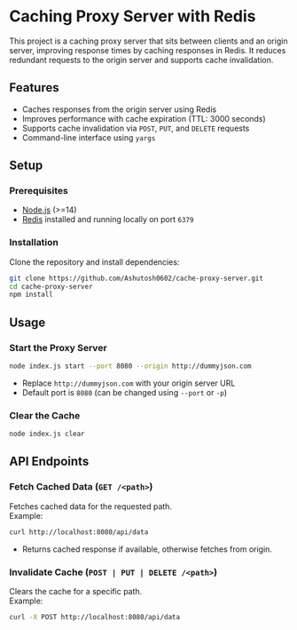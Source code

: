 # Caching Proxy Server with Redis

This project is a caching proxy server that sits between clients and an origin server, improving response times by caching responses in Redis. It reduces redundant requests to the origin server and supports cache invalidation.

## Features

- Caches responses from the origin server using Redis
- Improves performance with cache expiration (TTL: 3000 seconds)
- Supports cache invalidation via `POST`, `PUT`, and `DELETE` requests
- Command-line interface using `yargs`

## Setup

### Prerequisites

- [Node.js](https://nodejs.org/) (>=14)
- [Redis](https://redis.io/) installed and running locally on port `6379`

### Installation

Clone the repository and install dependencies:

```sh
git clone https://github.com/Ashutosh0602/cache-proxy-server.git
cd cache-proxy-server
npm install
```

## Usage

### Start the Proxy Server

```sh
node index.js start --port 8080 --origin http://dummyjson.com
```

- Replace `http://dummyjson.com` with your origin server URL
- Default port is `8080` (can be changed using `--port` or `-p`)

### Clear the Cache

```sh
node index.js clear
```

## API Endpoints

### Fetch Cached Data (`GET /<path>`)

Fetches cached data for the requested path.  
Example:

```sh
curl http://localhost:8080/api/data
```

- Returns cached response if available, otherwise fetches from origin.

### Invalidate Cache (`POST | PUT | DELETE /<path>`)

Clears the cache for a specific path.  
Example:

```sh
curl -X POST http://localhost:8080/api/data
```
